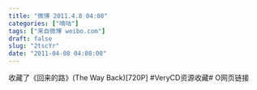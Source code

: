 ```yaml
---
title: "微博 2011.4.8 04:08"
categories: ["嘀咕"]
tags: ["来自微博 weibo.com"]
draft: false
slug: "2tscYr"
date: "2011-04-08 04:08:00"
---
```


<p>收藏了《回来的路》(The Way Back)[720P] #VeryCD资源收藏# O网页链接 ​​​​</p>
